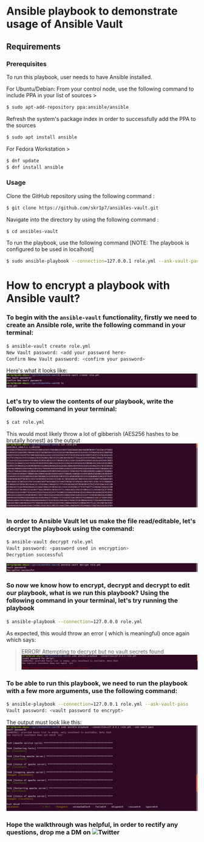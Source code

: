 # Ansible playbook to demonstrate usage of Ansible Vault

## Requirements

### Prerequisites 

To run this playbook, user needs to have Ansible installed.

For Ubuntu/Debian:
From your control node, use the following command to include PPA in your list of sources >

```bash
$ sudo apt-add-repository ppa:ansible/ansible
```
Refresh the system's package index in order to successfully add the PPA to the sources

```bash
$ sudo apt install ansible
``` 

For Fedora Workstation >

```bash
$ dnf update
$ dnf install ansible
```

### Usage

Clone the GitHub repository using the following command :

```bash
$ git clone https://github.com/skr1p7/ansibles-vault.git
```

Navigate into the directory by using the following command :
```bash
$ cd ansibles-vault
```

To run the playbook, use the following command 
[NOTE: The playbook is configured to be used in localhost]

```bash
$ sudo ansible-playbook --connection=127.0.0.1 role.yml --ask-vault-pass
```

# How to encrypt a playbook with Ansible vault?

### To begin with the ```ansible-vault``` functionality, firstly we need to create an Ansible role, write the following command in your terminal:

```bash
$ ansible-vault create role.yml
New Vault password: <add your password here>
Confirm New Vault password: <confirm your password>
```
Here's what it looks like:
![Image of role](images/pass.png)

### Let's try to view the contents of our playbook, write the following command in your terminal:
```bash
$ cat role.yml
```

This would most likely throw a lot of gibberish (AES256 hashes to be brutally honest) as the output
![Edit](images/aes.png)

### In order to Ansible Vault let us make the file read/editable, let's decrypt the playbook using the command:

```bash
$ ansible-vault decrypt role.yml 
Vault password: <password used in encryption>
Decryption successful
```
![Decrypted role](images/decrypt.png)

### So now we know how to encrypt, decrypt and decrypt to edit our playbook, what is we run this playbook? Using the following command in your terminal,  let's try running the playbook

```bash
$ ansible-playbook --connection=127.0.0.0 role.yml
```
As expected, this would throw an error ( which is meaningful) once again which says:
> ERROR! Attempting to decrypt but no vault secrets found
![Error](images/error.png)

### To be able to run this playbook, we need to run the playbook with a few more arguments, use the following command:

```bash
$ ansible-playbook --connection=127.0.0.1 role.yml --ask-vault-pass
Vault password: <vault password to encrypt>
```

The output must look like this:
![Working Role](images/pass_args.png)

### Hope the walkthrough was helpful, in order to rectify any questions, drop me a DM on ![Twitter](htttps://twitter.com/0xskr1p7)